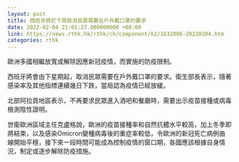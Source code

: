 ```yaml
---
layout: post
title: 西班牙將於下周取消民眾需要在戶外戴口罩的要求
date: 2022-02-04 21:01:27.000000000 +08:00
link: https://news.rthk.hk/rthk/ch/component/k2/1632008-20220204.htm
categories: rthk
---
```


歐洲多國相繼放寬或解除因應新冠疫情，而實施的防疫限制。

西班牙將會由下星期起，取消民眾需要在戶外戴口罩的要求。衛生部長表示，隨著感染率及其他指標連續幾日下跌，當局認為疫情已經放緩。

北部阿拉貢地區表示，不再要求民眾進入酒吧和餐廳時，需要出示疫苗接種或病毒檢測陰性證明。

世衛歐洲區域主任克盧格說，歐洲的疫苗接種率和自然抗體水平較高，加上冬季即將結束，以及感染Omicron變種病毒後的重症率較低，令歐洲的新冠死亡病例曲線開始平穩，接下來一段時間可能成為控制疫情的窗口期，各國應該根據自身情況，制定或逐步解除防疫措施。
